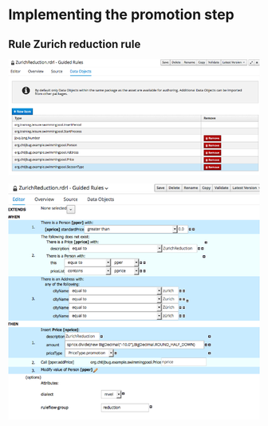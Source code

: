 # Implementing the promotion step

## Rule Zurich reduction rule


![](BRMS/Step3-7-Implementation/action01.png)

![](BRMS/Step3-7-Implementation/action02.png)

